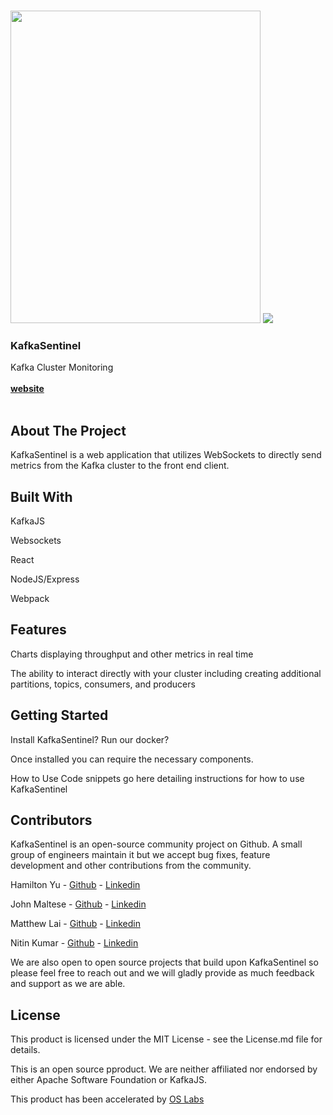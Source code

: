 <!-- PROJECT LOGO -->

<br />
<p align=“center”>
  <img src="https://i.imgur.com/dso31sS.png" width="400" height="500"/>
  <a href=“https://github.com/oslabs-beta/KafkaSentinel”>
    <img src=“https://i.imgur.com/dso31sS.png” length=“350px” width=“350px”>
  </a>
  <h3 align=“center”>KafkaSentinel</h3>
  <p align=“center”>
    Kafka Cluster Monitoring
    <br /><br />
    <a href=“https://kafkasentinel.io/”><strong>website</strong></a>
    <br />
    <br />
  </p>
</p>


## About The Project

KafkaSentinel is a web application that utilizes WebSockets to directly send metrics from the Kafka cluster to the front end client. 

## Built With
KafkaJS

Websockets

React

NodeJS/Express

Webpack


## Features

Charts displaying throughput and other metrics in real time

The ability to interact directly with your cluster including creating additional partitions, topics, consumers, and producers

## Getting Started

Install KafkaSentinel? Run our docker?

Once installed you can require the necessary components.

How to Use
Code snippets go here detailing instructions for how to use KafkaSentinel

## Contributors

KafkaSentinel is an open-source community project on Github. A small group of engineers maintain it but we accept bug fixes, feature development and other contributions from the community.

Hamilton Yu - [Github](https://github.com/HamiltonHYu/) - [Linkedin](https://www.linkedin.com/in/hamilton-yu/)

John Maltese - [Github](https://github.com/j-maltese) -  [Linkedin](https://www.linkedin.com/in/john-maltese/)

Matthew Lai - [Github](https://github.com/matthewlai93) - [Linkedin](https://www.linkedin.com/in/matthew-a-lai/)

Nitin Kumar - [Github](https://github.com/realNitinKumar) - [Linkedin](https://www.linkedin.com/in/realNitinKumar/)

We are also open to open source projects that build upon KafkaSentinel so please feel free to reach out and we will gladly provide as much feedback and support as we are able.

## License

This product is licensed under the MIT License - see the License.md file for details.

This is an open source pproduct. We are neither affiliated nor endorsed by either Apache Software Foundation or KafkaJS.

This product has been accelerated by [OS Labs](https://opensourcelabs.io/)
